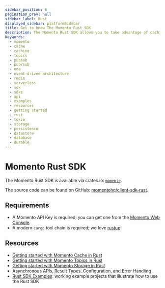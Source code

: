 ```yaml
---
sidebar_position: 6
pagination_prev: null
sidebar_label: Rust
displayed_sidebar: platformSidebar
title: Get to know The Momento Rust SDK
description: The Momento Rust SDK allows you to take advantage of caching and pub-sub features without the need for server-side infrastructure. Find resources and examples here!
keywords:
  - momento
  - cache
  - caching
  - topics
  - pubsub
  - pub/sub
  - eda
  - event-driven architecture
  - redis
  - serverless
  - sdk
  - sdks
  - api
  - examples
  - resources
  - getting started
  - rust
  - tokio
  - storage
  - persistence
  - datastore
  - database
  - durable
---
```


# Momento Rust SDK

The Momento Rust SDK is available via crates.io: [`momento`](https://crates.io/crates/momento).

The source code can be found on GitHub: [momentohq/client-sdk-rust](https://github.com/momentohq/client-sdk-rust).

## Requirements

- A Momento API Key is required; you can get one from the [Momento Web Console](https://console.gomomento.com/).
- A modern `cargo` tool chain is required; we love [rustup](https://rustup.rs/)!

## Resources

- [Getting started with Momento Cache in Rust](./cache.mdx)
- [Getting started with Momento Topics in Rust](./topics.mdx)
- [Getting started with Momento Storage in Rust](./storage.mdx)
- [Asynchronous APIs, Result Types, Configuration, and Error Handling](./config-and-error-handling.mdx)
- [Rust SDK Examples](https://github.com/momentohq/client-sdk-rust/blob/main/example/README.md): working example projects that illustrate how to use the Rust SDK
